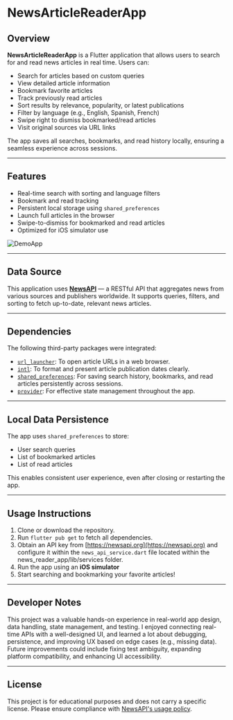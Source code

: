 # NewsArticleReaderApp

## Overview

**NewsArticleReaderApp** is a Flutter application that allows users to search for and read news articles in real time. Users can:
- Search for articles based on custom queries
- View detailed article information
- Bookmark favorite articles
- Track previously read articles
- Sort results by relevance, popularity, or latest publications
- Filter by language (e.g., English, Spanish, French)
- Swipe right to dismiss bookmarked/read articles
- Visit original sources via URL links

The app saves all searches, bookmarks, and read history locally, ensuring a seamless experience across sessions.

---

## Features

- Real-time search with sorting and language filters  
- Bookmark and read tracking  
- Persistent local storage using `shared_preferences`  
- Launch full articles in the browser  
- Swipe-to-dismiss for bookmarked and read articles   
- Optimized for iOS simulator use

![DemoApp](Assets/Videos/DemoApp.gif)

---

## Data Source

This application uses [**NewsAPI**](https://newsapi.org/) — a RESTful API that aggregates news from various sources and publishers worldwide. It supports queries, filters, and sorting to fetch up-to-date, relevant news articles.

---

## Dependencies

The following third-party packages were integrated:

- [`url_launcher`](https://pub.dev/packages/url_launcher): To open article URLs in a web browser.
- [`intl`](https://pub.dev/packages/intl): To format and present article publication dates clearly.
- [`shared_preferences`](https://pub.dev/packages/shared_preferences): For saving search history, bookmarks, and read articles persistently across sessions.
- [`provider`](https://pub.dev/packages/provider): For effective state management throughout the app.

---

## Local Data Persistence

The app uses `shared_preferences` to store:
- User search queries
- List of bookmarked articles
- List of read articles

This enables consistent user experience, even after closing or restarting the app.

---

## Usage Instructions

1. Clone or download the repository.
2. Run `flutter pub get` to fetch all dependencies.
3. Obtain an API key from [https://newsapi.org](https://newsapi.org) and configure it within the `news_api_service.dart` file located within the news_reader_app/lib/services folder.
4. Run the app using an **iOS simulator** 
5. Start searching and bookmarking your favorite articles!

---
## Developer Notes

This project was a valuable hands-on experience in real-world app design, data handling, state management, and testing. I enjoyed connecting real-time APIs with a well-designed UI, and learned a lot about debugging, persistence, and improving UX based on edge cases (e.g., missing data). Future improvements could include fixing test ambiguity, expanding platform compatibility, and enhancing UI accessibility.

---

## License

This project is for educational purposes and does not carry a specific license. Please ensure compliance with [NewsAPI's usage policy](https://newsapi.org/pricing).
